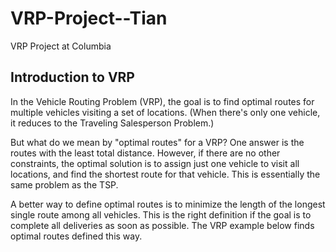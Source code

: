 # VRP-Project--Tian
VRP Project at Columbia

## Introduction to VRP
In the Vehicle Routing Problem (VRP), the goal is to find optimal routes for multiple vehicles visiting a set of locations. (When there's only one vehicle, it reduces to the Traveling Salesperson Problem.)

But what do we mean by "optimal routes" for a VRP? One answer is the routes with the least total distance. However, if there are no other constraints, the optimal solution is to assign just one vehicle to visit all locations, and find the shortest route for that vehicle. This is essentially the same problem as the TSP.

A better way to define optimal routes is to minimize the length of the longest single route among all vehicles. This is the right definition if the goal is to complete all deliveries as soon as possible. The VRP example below finds optimal routes defined this way.


